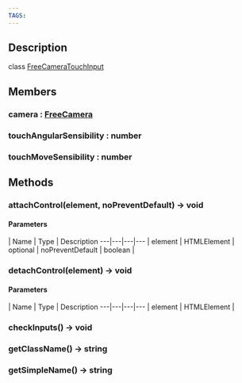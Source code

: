 ```yaml
---
TAGS:
---
```

## Description

class [FreeCameraTouchInput](/classes/3.1/FreeCameraTouchInput)



## Members

### camera : [FreeCamera](/classes/3.1/FreeCamera)



### touchAngularSensibility : number



### touchMoveSensibility : number



## Methods

### attachControl(element, noPreventDefault) &rarr; void



#### Parameters
 | Name | Type | Description
---|---|---|---
 | element | HTMLElement | 
optional | noPreventDefault | boolean | 
### detachControl(element) &rarr; void



#### Parameters
 | Name | Type | Description
---|---|---|---
 | element | HTMLElement | 

### checkInputs() &rarr; void


### getClassName() &rarr; string


### getSimpleName() &rarr; string


